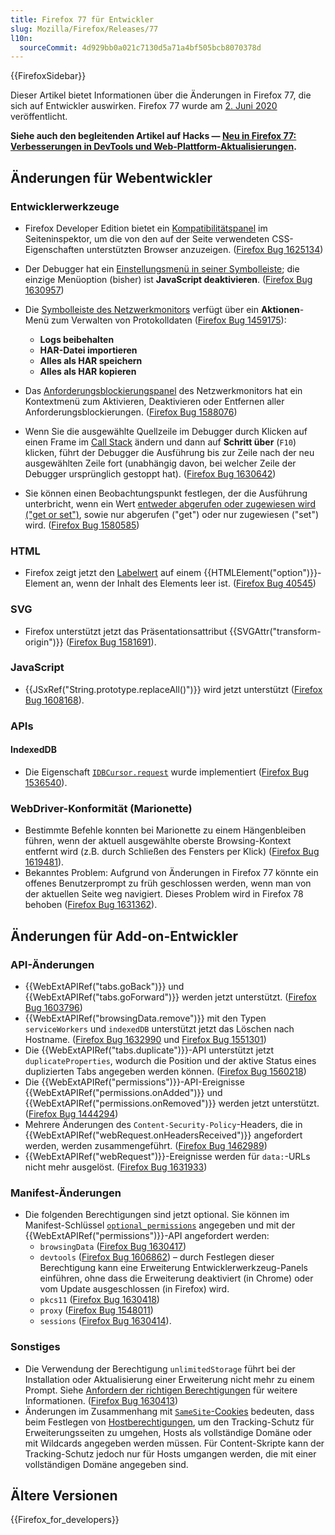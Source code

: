 ```yaml
---
title: Firefox 77 für Entwickler
slug: Mozilla/Firefox/Releases/77
l10n:
  sourceCommit: 4d929bb0a021c7130d5a71a4bf505bcb8070378d
---
```


{{FirefoxSidebar}}

Dieser Artikel bietet Informationen über die Änderungen in Firefox 77, die sich auf Entwickler auswirken. Firefox 77 wurde am [2. Juni 2020](https://wiki.mozilla.org/RapidRelease/Calendar) veröffentlicht.

**Siehe auch den begleitenden Artikel auf Hacks — [Neu in Firefox 77: Verbesserungen in DevTools und Web-Plattform-Aktualisierungen](https://hacks.mozilla.org/2020/06/new-in-firefox-77-devtool-improvements-and-web-platform-updates/).**

## Änderungen für Webentwickler

### Entwicklerwerkzeuge

- Firefox Developer Edition bietet ein [Kompatibilitätspanel](https://firefox-source-docs.mozilla.org/devtools-user/page_inspector/ui_tour/index.html#compatibility-view) im Seiteninspektor, um die von den auf der Seite verwendeten CSS-Eigenschaften unterstützten Browser anzuzeigen. ([Firefox Bug 1625134](https://bugzil.la/1625134))
- Der Debugger hat ein [Einstellungsmenü in seiner Symbolleiste](https://firefox-source-docs.mozilla.org/devtools-user/page_inspector/ui_tour/index.html#toolbar); die einzige Menüoption (bisher) ist **JavaScript deaktivieren**. ([Firefox Bug 1630957](https://bugzil.la/1630957))
- Die [Symbolleiste des Netzwerkmonitors](https://firefox-source-docs.mozilla.org/devtools-user/network_monitor/toolbar/index.html) verfügt über ein **Aktionen**-Menü zum Verwalten von Protokolldaten ([Firefox Bug 1459175](https://bugzil.la/1459175)):

  - **Logs beibehalten**
  - **HAR-Datei importieren**
  - **Alles als HAR speichern**
  - **Alles als HAR kopieren**

- Das [Anforderungsblockierungspanel](https://firefox-source-docs.mozilla.org/devtools-user/network_monitor/request_list/index.html#blocking-specific-urls) des Netzwerkmonitors hat ein Kontextmenü zum Aktivieren, Deaktivieren oder Entfernen aller Anforderungsblockierungen. ([Firefox Bug 1588076](https://bugzil.la/1588076))
- Wenn Sie die ausgewählte Quellzeile im Debugger durch Klicken auf einen Frame im [Call Stack](https://firefox-source-docs.mozilla.org/devtools-user/debugger/ui_tour/index.html#call-stack) ändern und dann auf **Schritt über** (`F10`) klicken, führt der Debugger die Ausführung bis zur Zeile nach der neu ausgewählten Zeile fort (unabhängig davon, bei welcher Zeile der Debugger ursprünglich gestoppt hat). ([Firefox Bug 1630642](https://bugzil.la/1630642))
- Sie können einen Beobachtungspunkt festlegen, der die Ausführung unterbricht, wenn ein Wert [entweder abgerufen oder zugewiesen wird ("get or set")](https://firefox-source-docs.mozilla.org/devtools-user/debugger/how_to/use_watchpoints/index.html#set-a-watchpoint), sowie nur abgerufen ("get") oder nur zugewiesen ("set") wird. ([Firefox Bug 1580585](https://bugzil.la/1580585))

### HTML

- Firefox zeigt jetzt den [Labelwert](/de/docs/Web/HTML/Element/option#browser_compatibility) auf einem {{HTMLElement("option")}}-Element an, wenn der Inhalt des Elements leer ist. ([Firefox Bug 40545](https://bugzil.la/40545))

### SVG

- Firefox unterstützt jetzt das Präsentationsattribut {{SVGAttr("transform-origin")}} ([Firefox Bug 1581691](https://bugzil.la/1581691)).

### JavaScript

- {{JSxRef("String.prototype.replaceAll()")}} wird jetzt unterstützt ([Firefox Bug 1608168](https://bugzil.la/1608168)).

### APIs

#### IndexedDB

- Die Eigenschaft [`IDBCursor.request`](/de/docs/Web/API/IDBCursor/request) wurde implementiert ([Firefox Bug 1536540](https://bugzil.la/1536540)).

### WebDriver-Konformität (Marionette)

- Bestimmte Befehle konnten bei Marionette zu einem Hängenbleiben führen, wenn der aktuell ausgewählte oberste Browsing-Kontext entfernt wird (z.B. durch Schließen des Fensters per Klick) ([Firefox Bug 1619481](https://bugzil.la/1619481)).
- Bekanntes Problem: Aufgrund von Änderungen in Firefox 77 könnte ein offenes Benutzerprompt zu früh geschlossen werden, wenn man von der aktuellen Seite weg navigiert. Dieses Problem wird in Firefox 78 behoben ([Firefox Bug 1631362](https://bugzil.la/1631362)).

## Änderungen für Add-on-Entwickler

### API-Änderungen

- {{WebExtAPIRef("tabs.goBack")}} und {{WebExtAPIRef("tabs.goForward")}} werden jetzt unterstützt. ([Firefox Bug 1603796](https://bugzil.la/1603796))
- {{WebExtAPIRef("browsingData.remove")}} mit den Typen `serviceWorkers` und `indexedDB` unterstützt jetzt das Löschen nach Hostname. ([Firefox Bug 1632990](https://bugzil.la/1632990) und [Firefox Bug 1551301](https://bugzil.la/1551301))
- Die {{WebExtAPIRef("tabs.duplicate")}}-API unterstützt jetzt `duplicateProperties`, wodurch die Position und der aktive Status eines duplizierten Tabs angegeben werden können. ([Firefox Bug 1560218](https://bugzil.la/1560218))
- Die {{WebExtAPIRef("permissions")}}-API-Ereignisse {{WebExtAPIRef("permissions.onAdded")}} und {{WebExtAPIRef("permissions.onRemoved")}} werden jetzt unterstützt. ([Firefox Bug 1444294](https://bugzil.la/1444294))
- Mehrere Änderungen des `Content-Security-Policy`-Headers, die in {{WebExtAPIRef("webRequest.onHeadersReceived")}} angefordert werden, werden zusammengeführt. ([Firefox Bug 1462989](https://bugzil.la/1462989))
- {{WebExtAPIRef("webRequest")}}-Ereignisse werden für `data:`-URLs nicht mehr ausgelöst. ([Firefox Bug 1631933](https://bugzil.la/1631933))

### Manifest-Änderungen

- Die folgenden Berechtigungen sind jetzt optional. Sie können im Manifest-Schlüssel [`optional_permissions`](/de/docs/Mozilla/Add-ons/WebExtensions/manifest.json/optional_permissions) angegeben und mit der {{WebExtAPIRef("permissions")}}-API angefordert werden:
  - `browsingData` ([Firefox Bug 1630417](https://bugzil.la/1630417))
  - `devtools` ([Firefox Bug 1606862](https://bugzil.la/1606862)) – durch Festlegen dieser Berechtigung kann eine Erweiterung Entwicklerwerkzeug-Panels einführen, ohne dass die Erweiterung deaktiviert (in Chrome) oder vom Update ausgeschlossen (in Firefox) wird.
  - `pkcs11` ([Firefox Bug 1630418](https://bugzil.la/1630418))
  - `proxy` ([Firefox Bug 1548011](https://bugzil.la/1548011))
  - `sessions` ([Firefox Bug 1630414](https://bugzil.la/1630414)).

### Sonstiges

- Die Verwendung der Berechtigung `unlimitedStorage` führt bei der Installation oder Aktualisierung einer Erweiterung nicht mehr zu einem Prompt. Siehe [Anfordern der richtigen Berechtigungen](https://extensionworkshop.com/documentation/develop/request-the-right-permissions/) für weitere Informationen. ([Firefox Bug 1630413](https://bugzil.la/1630413))
- Änderungen im Zusammenhang mit [`SameSite`-Cookies](/de/docs/Web/HTTP/Reference/Headers/Set-Cookie#samesitesamesite-value) bedeuten, dass beim Festlegen von [Hostberechtigungen](/de/docs/Mozilla/Add-ons/WebExtensions/manifest.json/permissions#host_permissions), um den Tracking-Schutz für Erweiterungsseiten zu umgehen, Hosts als vollständige Domäne oder mit Wildcards angegeben werden müssen. Für Content-Skripte kann der Tracking-Schutz jedoch nur für Hosts umgangen werden, die mit einer vollständigen Domäne angegeben sind.

## Ältere Versionen

{{Firefox_for_developers}}
